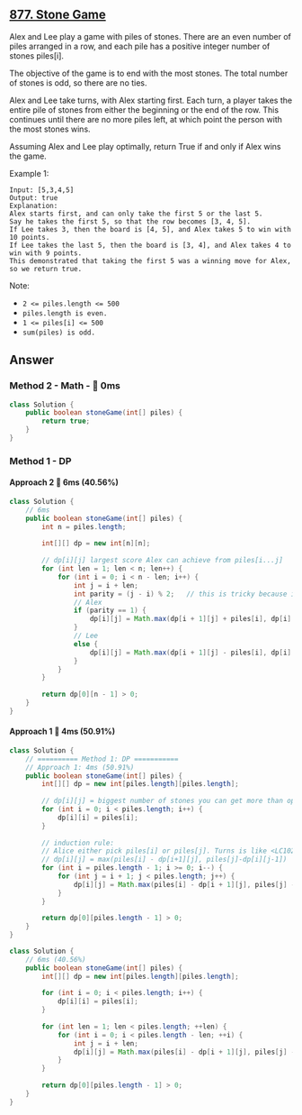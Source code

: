 ## [877. Stone Game](https://leetcode.com/problems/stone-game/)

Alex and Lee play a game with piles of stones.  There are an even number of piles arranged in a row, and each pile has a positive integer number of stones piles[i].

The objective of the game is to end with the most stones.  The total number of stones is odd, so there are no ties.

Alex and Lee take turns, with Alex starting first.  Each turn, a player takes the entire pile of stones from either the beginning or the end of the row.  This continues until there are no more piles left, at which point the person with the most stones wins.

Assuming Alex and Lee play optimally, return True if and only if Alex wins the game.

Example 1:
```
Input: [5,3,4,5]
Output: true
Explanation: 
Alex starts first, and can only take the first 5 or the last 5.
Say he takes the first 5, so that the row becomes [3, 4, 5].
If Lee takes 3, then the board is [4, 5], and Alex takes 5 to win with 10 points.
If Lee takes the last 5, then the board is [3, 4], and Alex takes 4 to win with 9 points.
This demonstrated that taking the first 5 was a winning move for Alex, so we return true.
``` 

Note:

- `2 <= piles.length <= 500`
- `piles.length is even.`
- `1 <= piles[i] <= 500`
- `sum(piles) is odd.`

## Answer
### Method 2 - Math - :rocket: 0ms
```java
class Solution {
    public boolean stoneGame(int[] piles) {
        return true;
    }
}
```
### Method 1 - DP
#### Approach 2 :turtle: 6ms (40.56%)
```java
class Solution {
    // 6ms
    public boolean stoneGame(int[] piles) {
        int n = piles.length;
        
        int[][] dp = new int[n][n];
        
        // dp[i][j] largest score Alex can achieve from piles[i...j]
        for (int len = 1; len < n; len++) {
            for (int i = 0; i < n - len; i++) {
                int j = i + len;
                int parity = (j - i) % 2;   // this is tricky because initial length is always even.
                // Alex
                if (parity == 1) {
                    dp[i][j] = Math.max(dp[i + 1][j] + piles[i], dp[i][j - 1] + piles[j]);
                }
                // Lee
                else {
                    dp[i][j] = Math.max(dp[i + 1][j] - piles[i], dp[i][j - 1] - piles[j]);
                }
            }
        }
        
        return dp[0][n - 1] > 0;
    }
}
```
#### Approach 1 :rabbit: 4ms (50.91%)
```java
class Solution {
    // ========== Method 1: DP ===========
    // Approach 1: 4ms (50.91%)
    public boolean stoneGame(int[] piles) {
        int[][] dp = new int[piles.length][piles.length];
        
        // dp[i][j] = biggest number of stones you can get more than opponent picking piles in piles[i:j]
        for (int i = 0; i < piles.length; i++) {
            dp[i][i] = piles[i];
        }
        
        // induction rule: 
        // Alice either pick piles[i] or piles[j]. Turns is like <LC1025.Divisor Game>. true->false, positive -> negative.
        // dp[i][j] = max(piles[i] - dp[i+1][j], piles[j]-dp[i][j-1])
        for (int i = piles.length - 1; i >= 0; i--) {
            for (int j = i + 1; j < piles.length; j++) {
                dp[i][j] = Math.max(piles[i] - dp[i + 1][j], piles[j] - dp[i][j - 1]);
            }
        }
        
        return dp[0][piles.length - 1] > 0;
    }
}
```
```java
class Solution {
    // 6ms (40.56%)
    public boolean stoneGame(int[] piles) {
        int[][] dp = new int[piles.length][piles.length];
        
        for (int i = 0; i < piles.length; i++) {
            dp[i][i] = piles[i];
        }
        
        for (int len = 1; len < piles.length; ++len) {
            for (int i = 0; i < piles.length - len; ++i) {
                int j = i + len;
                dp[i][j] = Math.max(piles[i] - dp[i + 1][j], piles[j] - dp[i][j - 1]);
            }
        }
        
        return dp[0][piles.length - 1] > 0;
    }
}
```
